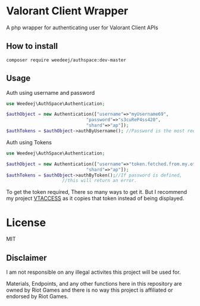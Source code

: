 # Valorant Client Wrapper
A php wrapper for authenticating user for Valorant Client APIs

## How to install
```
composer require weedeej/authspace:dev-master
```

## Usage

Auth using username and password
```PHP
use Weedeej\AuthSpace\Authentication;

$authObject = new Authentication(["username"=>"myUsername69",
                       		  "password"=>"s3cuReP4ss420",
                       		  "shard"=>"ap"]);
$authTokens = $authObject->authByUsername(); //Password is the most required key here.
```

Auth using Tokens
```PHP
use Weedeej\AuthSpace\Authentication;

$authObject = new Authentication(["username"=>"token.fetched.from.my.other.repo",
                         	  "shard"=>"ap"]); 
$authTokens = $authObject->authByToken();//If password is defined, 
					 //this will return an error.
```
To get the token required, There so many ways to get it. But I recommend my project
[VTACCESS](https://github.com/weedeej/val-token-fetcher) as it copies that token instead of being displayed.
# License
MIT

## Disclaimer
I am not responsible on any illegal activites this project will be used for.

Materials, Endpoints, and any other functions here in this repository are owned by Riot Games
and there is no way this project is affiliated or endorsed by Riot Games.
